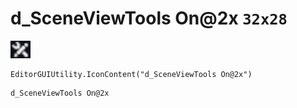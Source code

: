 # d_SceneViewTools On@2x `32x28`
<img src="/img/d_SceneViewTools%20On.png" width=32 height=28>

``` CSharp
EditorGUIUtility.IconContent("d_SceneViewTools On@2x")
```
```
d_SceneViewTools On@2x
```
